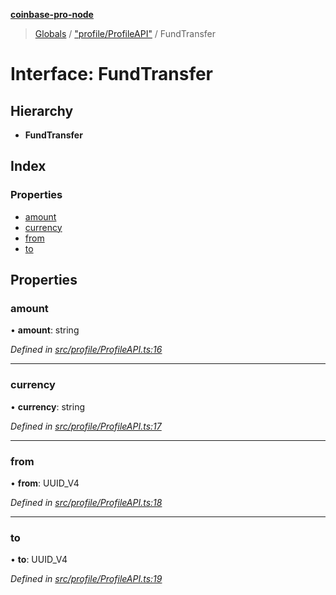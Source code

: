 **[coinbase-pro-node](../README.md)**

> [Globals](../globals.md) / ["profile/ProfileAPI"](../modules/_profile_profileapi_.md) / FundTransfer

# Interface: FundTransfer

## Hierarchy

- **FundTransfer**

## Index

### Properties

- [amount](_profile_profileapi_.fundtransfer.md#amount)
- [currency](_profile_profileapi_.fundtransfer.md#currency)
- [from](_profile_profileapi_.fundtransfer.md#from)
- [to](_profile_profileapi_.fundtransfer.md#to)

## Properties

### amount

• **amount**: string

_Defined in [src/profile/ProfileAPI.ts:16](https://github.com/bennycode/coinbase-pro-node/blob/e6678df/src/profile/ProfileAPI.ts#L16)_

---

### currency

• **currency**: string

_Defined in [src/profile/ProfileAPI.ts:17](https://github.com/bennycode/coinbase-pro-node/blob/e6678df/src/profile/ProfileAPI.ts#L17)_

---

### from

• **from**: UUID_V4

_Defined in [src/profile/ProfileAPI.ts:18](https://github.com/bennycode/coinbase-pro-node/blob/e6678df/src/profile/ProfileAPI.ts#L18)_

---

### to

• **to**: UUID_V4

_Defined in [src/profile/ProfileAPI.ts:19](https://github.com/bennycode/coinbase-pro-node/blob/e6678df/src/profile/ProfileAPI.ts#L19)_
